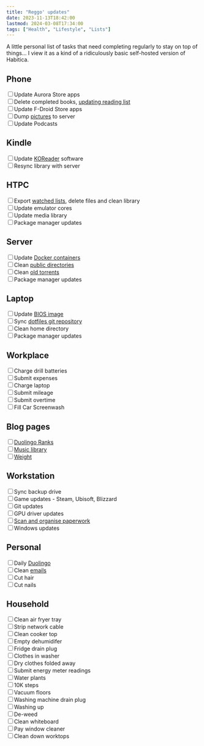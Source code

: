 ```yaml
---
title: "Reggo' updates"
date: 2023-11-13T18:42:00
lastmod: 2024-03-08T17:34:00
tags: ["Health", "Lifestyle", "Lists"]
---
```


A little personal list of tasks that need completing regularly to stay on top of things... I view it as a kind of a ridiculously basic self-hosted version of Habitica.

## Phone
<input type="checkbox" name="checkbox" id="phone-aurora"><label for="phone-aurora">Update Aurora Store apps</label><br>
<input type="checkbox" name="checkbox" id="phone-books"><label for="phone-books">Delete completed books, <a href="/reading-list/">updating reading list</a></label><br>
<input type="checkbox" name="checkbox" id="phone-fdroid"><label for="phone-fdroid">Update F-Droid Store apps</label><br>
<input type="checkbox" name="checkbox" id="phone-pictures"><label for="phone-pictures">Dump <a href="/notes-on-sorting-photos/">pictures</a> to server</label><br>
<input type="checkbox" name="checkbox" id="phone-podcasts"><label for="phone-podcasts">Update Podcasts</label><br>

## Kindle
<input type="checkbox" name="checkbox" id="kindle-koreader"><label for="kindle-koreader">Update <a href="https://github.com/koreader/koreader/releases">KOReader</a> software</label><br>
<input type="checkbox" name="checkbox" id="kindle-library"><label for="kindle-library">Resync library with server</label><br>

## HTPC
<input type="checkbox" name="checkbox" id="htpc-archives"><label for="htpc-archives">Export <a href="/tags/archive/">watched lists</a>, delete files and clean library</label><br>
<input type="checkbox" name="checkbox" id="htpc-emulators"><label for="htpc-emulators">Update emulator cores</label><br>
<input type="checkbox" name="checkbox" id="htpc-library"><label for="htpc-library">Update media library</label><br>
<input type="checkbox" name="checkbox" id="htpc-updates"><label for="htpc-updates">Package manager updates</label><br>

## Server
<input type="checkbox" name="checkbox" id="server-docker"><label for="server-docker">Update <a href="/upgrading-docker-containers/">Docker containers</a></label><br>
<input type="checkbox" name="checkbox" id="server-public"><label for="server-public">Clean <a href="https://pub.minskio.co.uk/">public directories</a></label><br>
<input type="checkbox" name="checkbox" id="server-torrents"><label for="server-torrents">Clean <a href="https://tor.minskio.co.uk">old torrents</a></label><br>
<input type="checkbox" name="checkbox" id="server-updates"><label for="server-updates">Package manager updates</label><br>

## Laptop
<input type="checkbox" name="checkbox" id="laptop-bios"><label for="laptop-bios">Update <a href="https://github.com/merge/skulls/releases">BIOS image</a></label><br>
<input type="checkbox" name="checkbox" id="laptop-dotfiles"><label for="laptop-dotfiles">Sync <a href="https://github.com/breadcat/dotfiles">dotfiles git repository</a></label><br>
<input type="checkbox" name="checkbox" id="laptop-homedir"><label for="laptop-homedir">Clean home directory</label><br>
<input type="checkbox" name="checkbox" id="laptop-updates"><label for="laptop-updates">Package manager updates</label><br>

## Workplace
<input type="checkbox" name="checkbox" id="workplace-drill"><label for="workplace-drill">Charge drill batteries</label><br>
<input type="checkbox" name="checkbox" id="workplace-expenses"><label for="workplace-expenses">Submit expenses</label><br>
<input type="checkbox" name="checkbox" id="workplace-laptop"><label for="workplace-laptop">Charge laptop</label><br>
<input type="checkbox" name="checkbox" id="workplace-mileage"><label for="workplace-mileage">Submit mileage</label><br>
<input type="checkbox" name="checkbox" id="workplace-overtime"><label for="workplace-overtime">Submit overtime</label><br>
<input type="checkbox" name="checkbox" id="workplace-screenwash"><label for="workplace-screenwash">Fill Car Screenwash</label><br>

## Blog pages
<input type="checkbox" name="checkbox" id="blog-duolingo"><label for="blog-duolingo"><a href="/logging-duolingo-ranks-over-time/">Duolingo Ranks</a></label><br>
<input type="checkbox" name="checkbox" id="blog-music"><label for="blog-music"><a href="/music/">Music library</a></label><br>
<input type="checkbox" name="checkbox" id="blog-weights"><label for="blog-weights"><a href="/weight/">Weight</a></label><br>

## Workstation
<input type="checkbox" name="checkbox" id="workstation-backup"><label for="workstation-backup">Sync backup drive</label><br>
<input type="checkbox" name="checkbox" id="workstation-games"><label for="workstation-games">Game updates - Steam, Ubisoft, Blizzard</label><br>
<input type="checkbox" name="checkbox" id="workstation-git"><label for="workstation-git">Git updates</label><br>
<input type="checkbox" name="checkbox" id="workstation-gpu"><label for="workstation-gpu">GPU driver updates</label><br>
<input type="checkbox" name="checkbox" id="workstation-paperwork"><label for="workstation-paperwork"><a href="/notes-on-sorting-paperwork/">Scan and organise paperwork</a></label><br>
<input type="checkbox" name="checkbox" id="workstation-windows"><label for="workstation-windows">Windows updates</label><br>

## Personal
<input type="checkbox" name="checkbox" id="personal-duolingo"><label for="personal-duolingo">Daily <a href="https://www.duolingo.com/learn">Duolingo</a></label><br>
<input type="checkbox" name="checkbox" id="personal-emails"><label for="personal-emails">Clean <a href="https://mail.yandex.com/?pdd_domain=minskio.co.uk#inbox">emails</a></label><br>
<input type="checkbox" name="checkbox" id="personal-hair"><label for="personal-hair">Cut hair</label><br>
<input type="checkbox" name="checkbox" id="personal-nails"><label for="personal-nails">Cut nails</label><br>

## Household
<input type="checkbox" name="checkbox" id="household-airfryer"><label for="household-airfryer">Clean air fryer tray</label><br>
<input type="checkbox" name="checkbox" id="household-cable"><label for="household-cable">Strip network cable</label><br>
<input type="checkbox" name="checkbox" id="household-cooker"><label for="household-cooker">Clean cooker top</label><br>
<input type="checkbox" name="checkbox" id="household-dehumidifier"><label for="household-dehumidifier">Empty dehumidifer</label><br>
<input type="checkbox" name="checkbox" id="household-fridgedrain"><label for="household-fridgedrain">Fridge drain plug</label><br>
<input type="checkbox" name="checkbox" id="household-laundry1"><label for="household-laundry1">Clothes in washer</label><br>
<input type="checkbox" name="checkbox" id="household-laundry2"><label for="household-laundry2">Dry clothes folded away</label><br>
<input type="checkbox" name="checkbox" id="household-meters"><label for="household-meters">Submit energy meter readings</label><br>
<input type="checkbox" name="checkbox" id="household-plants"><label for="household-plants">Water plants</label><br>
<input type="checkbox" name="checkbox" id="household-tenk"><label for="household-tenk">10K steps</label><br>
<input type="checkbox" name="checkbox" id="household-vac"><label for="household-vac">Vacuum floors</label><br>
<input type="checkbox" name="checkbox" id="household-washingdrain"><label for="household-washingdrain">Washing machine drain plug</label><br>
<input type="checkbox" name="checkbox" id="household-washingup"><label for="household-washingup">Washing up</label><br>
<input type="checkbox" name="checkbox" id="household-weeding"><label for="household-weeding">De-weed</label><br>
<input type="checkbox" name="checkbox" id="household-whiteboard"><label for="household-whiteboard">Clean whiteboard</label><br>
<input type="checkbox" name="checkbox" id="household-windowcleaner"><label for="household-windowcleaner">Pay window cleaner</label><br>
<input type="checkbox" name="checkbox" id="household-worktops"><label for="household-worktops">Clean down worktops</label><br>
